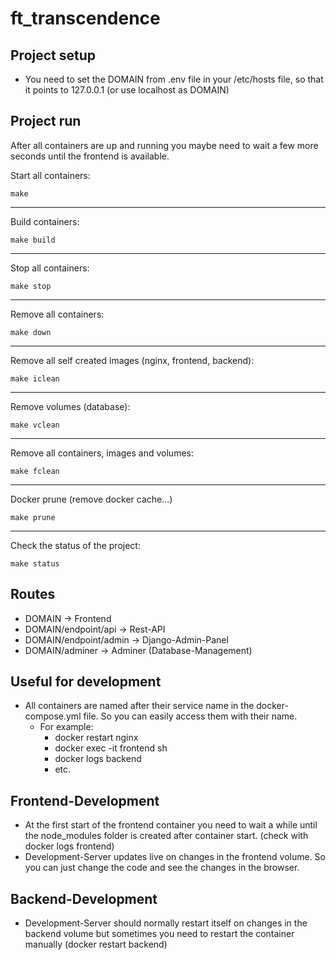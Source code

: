 # ft_transcendence

## Project setup
 - You need to set the DOMAIN from .env file in your /etc/hosts file, so that it points to 127.0.0.1 (or use localhost as DOMAIN)

## Project run
After all containers are up and running you maybe need to wait a few more seconds until the frontend is available.

Start all containers:
```
make
```
---
Build containers:
```
make build
```
---
Stop all containers:
```
make stop
```
---
Remove all containers:
```
make down
```
---
Remove all self created images (nginx, frontend, backend):
```
make iclean
```
---
Remove volumes (database):
```
make vclean
```
---
Remove all containers, images and volumes:
```
make fclean
```
---
Docker prune (remove docker cache...)
```
make prune
```
---
Check the status of the project:
```
make status
```

## Routes
- DOMAIN                    -> Frontend
- DOMAIN/endpoint/api       -> Rest-API
- DOMAIN/endpoint/admin     -> Django-Admin-Panel
- DOMAIN/adminer            -> Adminer (Database-Management)

## Useful for development
- All containers are named after their service name in the docker-compose.yml file. So you can easily access them with their name.
    - For example:
        - docker restart nginx
        - docker exec -it frontend sh
        - docker logs backend
        - etc.

## Frontend-Development
- At the first start of the frontend container you need to wait a while until the node_modules folder is created after container start. (check with docker logs frontend)
- Development-Server updates live on changes in the frontend volume. So you can just change the code and see the changes in the browser.

## Backend-Development
- Development-Server should normally restart itself on changes in the backend volume but sometimes you need to restart the container manually (docker restart backend)
